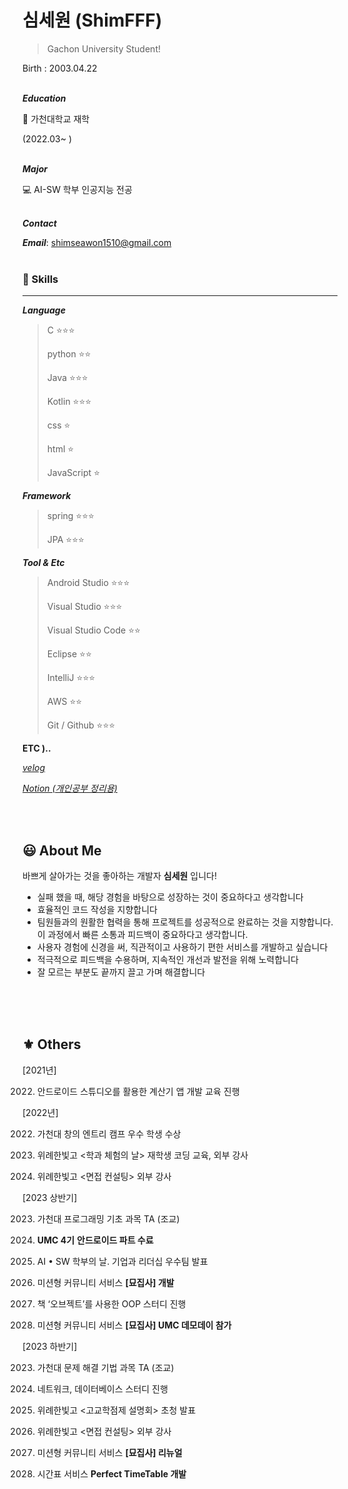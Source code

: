 # 심세원 (ShimFFF)

> Gachon University Student!


Birth : 2003.04.22
<br/><br/>

***Education***

🏢 가천대학교 재학

(2022.03~  )
<br/><br/>

***Major***


💻 AI-SW 학부 인공지능 전공
<br/><br/>

***Contact***

***Email***: shimseawon1510@gmail.com
<br/><br/>

### 👾 Skills

---

***Language***

> C                 ⭐⭐⭐
> 
> 
> python        ⭐⭐
> 
> Java             ⭐⭐⭐
> 
> Kotlin          ⭐⭐⭐
> 
> css               ⭐
> 
> html            ⭐
> 
> JavaScript    ⭐
> 

***Framework***

> spring ⭐⭐⭐
> 
> 
> JPA ⭐⭐⭐
> 

***Tool & Etc***

> Android Studio          ⭐⭐⭐
> 
> 
> Visual Studio             ⭐⭐⭐
> 
> Visual Studio Code    ⭐⭐
> 
> Eclipse                        ⭐⭐
> 
> IntelliJ                        ⭐⭐⭐
> 
> AWS                           ⭐⭐
> 
> Git / Github                ⭐⭐⭐
>

**ETC )..**


[*velog*](https://velog.io/@ssw123)

[*Notion (개인공부 정리용)*]([https://www.notion.so/eb46bc7a58fe4aa3bc9fb708efc93b1f?pvs=21](https://sharp-windflower-f4d.notion.site/eb46bc7a58fe4aa3bc9fb708efc93b1f?pvs=4))

<br/><br/>

## 😃 About Me

바쁘게 살아가는 것을 좋아하는 개발자 **심세원** 입니다!

- 실패 했을 때, 해당 경험을 바탕으로 성장하는 것이 중요하다고 생각합니다
- 효율적인 코드 작성을 지향합니다
- 팀원들과의 원활한 협력을 통해 프로젝트를 성공적으로 완료하는 것을 지향합니다. 이 과정에서 빠른 소통과 피드백이 중요하다고 생각합니다.
- 사용자 경험에 신경을 써, 직관적이고 사용하기 편한 서비스를 개발하고 싶습니다
- 적극적으로 피드백을 수용하며, 지속적인 개선과 발전을 위해 노력합니다
- 잘 모르는 부분도 끝까지 끌고 가며 해결합니다
  <br/><br/>



<br/><br/>
## ⚜️ Others


[2021년]

2022. 안드로이드 스튜디오를 활용한 계산기 앱 개발 교육 진행

[2022년]

2022. 가천대 창의 엔트리 캠프 우수 학생 수상

2022. 위례한빛고 <학과 체험의 날> 재학생 코딩 교육, 외부 강사

2022. 위례한빛고 <면접 컨설팅> 외부 강사

[2023 상반기]

2023. 가천대 프로그래밍 기초 과목 TA (조교)

2023. **UMC 4기** **안드로이드 파트 수료**

2023. AI • SW 학부의 날. 기업과 리더십 우수팀 발표

2023. 미션형 커뮤니티 서비스 **[묘집사] 개발**

2023. 책 ‘오브젝트’를 사용한 OOP 스터디 진행

2023. 미션형 커뮤니티 서비스 **[묘집사] UMC 데모데이 참가**

[2023 하반기]

2023. 가천대 문제 해결 기법 과목 TA (조교)

2023. 네트워크, 데이터베이스 스터디 진행

2023. 위례한빛고 <고교학점제 설명회> 초청 발표

2023. 위례한빛고 <면접 컨설팅> 외부 강사

2023. 미션형 커뮤니티 서비스 **[묘집사] 리뉴얼**

2023. 시간표 서비스 **Perfect TimeTable 개발**
